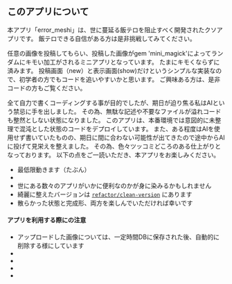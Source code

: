 ## このアプリについて
本アプリ「error_meshi」は、世に蔓延る飯テロを阻止すべく開発されたクソアプリです。
飯テロできる自信がある方は是非挑戦してみてください。

任意の画像を投稿してもらい、投稿した画像がgem 'mini_magick'によってランダムにキモい加工がされるミニアプリとなっています。
たまにキモくならずに済みます。
投稿画面（new）と表示画面(show)だけというシンプルな実装なので、初学者の方でもコードを追いやすいかと思います。
ご興味ある方は、是非コードの方もご覧ください。

全て自力で書くコーディングする事が目的でしたが、期日が迫り焦る私はAIという禁忌に手を出しました。
その為、無駄な記述や不要なファイルが溢れコードも整然としない状態になりました。
このアプリは、本番環境では意図的に未整理で混沌とした状態のコードをデプロイしています。
また、ある程度はAIを使用せず書いていたものの、期日に間に合わない可能性が出てきたので途中からAIに投げて見栄えを整えました。
その為、色々ツッコミどころのある仕上がりとなっております。
以下の点をご一読いただき、本アプリをお楽しみください。

- 最低限動きます（たぶん）
- 
- 世にある数々のアプリがいかに便利なのかが身に染みるかもしれません
- 綺麗に整えたバージョンは [`refactor/clean-version`](link-to-branch) にあります
- 散らかった状態と完成形、両方を楽しんでいただければ幸いです

#### アプリを利用する際にの注意

- アップロードした画像については、一定時間DBに保存された後、自動的に削除する様にしています
- 
- 
- 
- 